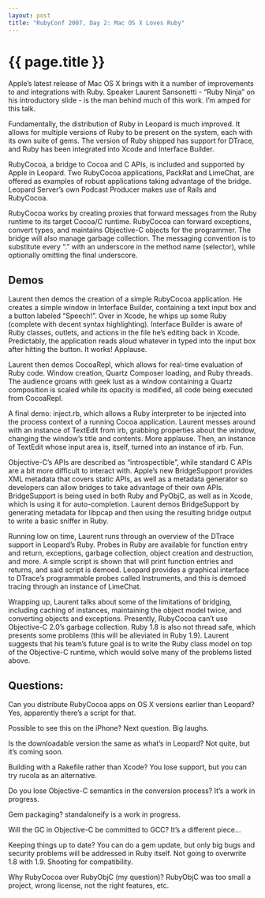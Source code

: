 ```yaml
---
layout: post
title: "RubyConf 2007, Day 2: Mac OS X Loves Ruby"
---
```


{{ page.title }}
================

Apple’s latest release of Mac OS X brings with it a number of improvements to and integrations with Ruby. Speaker Laurent Sansonetti - “Ruby Ninja” on his introductory slide - is the man behind much of this work. I’m amped for this talk.

Fundamentally, the distribution of Ruby in Leopard is much improved. It allows for multiple versions of Ruby to be present on the system, each with its own suite of gems. The version of Ruby shipped has support for DTrace, and Ruby has been integrated into Xcode and Interface Builder.

RubyCocoa, a bridge to Cocoa and C APIs, is included and supported by Apple in Leopard. Two RubyCocoa applications, PackRat and LimeChat, are offered as examples of robust applications taking advantage of the bridge. Leopard Server’s own Podcast Producer makes use of Rails and RubyCocoa.

RubyCocoa works by creating proxies that forward messages from the Ruby runtime to its target Cocoa/C runtime. RubyCocoa can forward exceptions, convert types, and maintains Objective-C objects for the programmer. The bridge will also manage garbage collection. The messaging convention is to substitute every “.” with an underscore in the method name (selector), while optionally omitting the final underscore.

Demos
-----

Laurent then demos the creation of a simple RubyCocoa application. He creates a simple window in Interface Builder, containing a text input box and a button labeled “Speech!”. Over in Xcode, he whips up some Ruby (complete with decent syntax highlighting). Interface Builder is aware of Ruby classes, outlets, and actions in the file he’s editing back in Xcode. Predictably, the application reads aloud whatever in typed into the input box after hitting the button. It works! Applause.

Laurent then demos CocoaRepl, which allows for real-time evaluation of Ruby code. Window creation, Quartz Composer loading, and Ruby threads. The audience groans with geek lust as a window containing a Quartz composition is scaled while its opacity is modified, all code being executed from CocoaRepl.

A final demo: inject.rb, which allows a Ruby interpreter to be injected into the process context of a running Cocoa application. Laurent messes around with an instance of TextEdit from irb, grabbing properties about the window, changing the window’s title and contents. More applause. Then, an instance of TextEdit whose input area is, itself, turned into an instance of irb. Fun.

Objective-C’s APIs are described as “introspectible”, while standard C APIs are a bit more difficult to interact with. Apple’s new BridgeSupport provides XML metadata that covers static APIs, as well as a metadata generator so developers can allow bridges to take advantage of their own APIs. BridgeSupport is being used in both Ruby and PyObjC, as well as in Xcode, which is using it for auto-completion. Laurent demos BridgeSupport by generating metadata for libpcap and then using the resulting bridge output to write a basic sniffer in Ruby.

Running low on time, Laurent runs through an overview of the DTrace support in Leopard’s Ruby. Probes in Ruby are available for function entry and return, exceptions, garbage collection, object creation and destruction, and more. A simple script is shown that will print function entries and returns, and said script is demoed. Leopard provides a graphical interface to DTrace’s programmable probes called Instruments, and this is demoed tracing through an instance of LimeChat.

Wrapping up, Laurent talks about some of the limitations of bridging, including caching of instances, maintaining the object model twice, and converting objects and exceptions. Presently, RubyCocoa can’t use Objective-C 2.0’s garbage collection. Ruby 1.8 is also not thread safe, which presents some problems (this will be alleviated in Ruby 1.9). Laurent suggests that his team’s future goal is to write the Ruby class model on top of the Objective-C runtime, which would solve many of the problems listed above.

Questions:
----------

Can you distribute RubyCocoa apps on OS X versions earlier than Leopard? Yes, apparently there’s a script for that.

Possible to see this on the iPhone? Next question. Big laughs.

Is the downloadable version the same as what’s in Leopard? Not quite, but it’s coming soon.

Building with a Rakefile rather than Xcode? You lose support, but you can try rucola as an alternative.

Do you lose Objective-C semantics in the conversion process? It’s a work in progress.

Gem packaging? standaloneify is a work in progress.

Will the GC in Objective-C be committed to GCC? It’s a different piece…

Keeping things up to date? You can do a gem update, but only big bugs and security problems will be addressed in Ruby itself. Not going to overwrite 1.8 with 1.9. Shooting for compatibility.

Why RubyCocoa over RubyObjC (my question)? RubyObjC was too small a project, wrong license, not the right features, etc.
